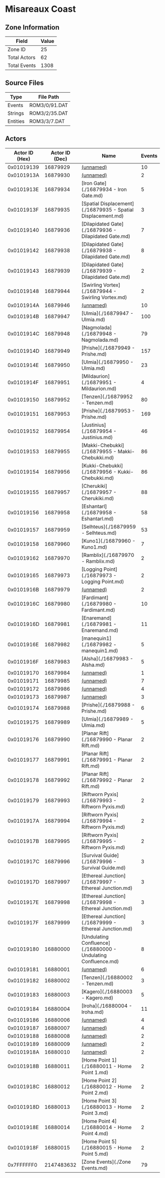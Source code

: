 # Misareaux Coast

## Zone Information

| Field        |   Value |
|--------------|---------|
| Zone ID      |      25 |
| Total Actors |      62 |
| Total Events |    1308 |

## Source Files

| Type     | File Path     |
|----------|---------------|
| Events   | ROM3/0/91.DAT |
| Strings  | ROM3/2/35.DAT |
| Entities | ROM3/3/7.DAT  |

## Actors

| Actor ID (Hex)   |   Actor ID (Dec) | Name                                                           |   Events |
|------------------|------------------|----------------------------------------------------------------|----------|
| 0x01019139       |         16879929 | [(unnamed)](./16879929.md)                                     |       10 |
| 0x0101913A       |         16879930 | [(unnamed)](./16879930.md)                                     |        2 |
| 0x0101913E       |         16879934 | [Iron Gate](./16879934 - Iron Gate.md)                         |        5 |
| 0x0101913F       |         16879935 | [Spatial Displacement](./16879935 - Spatial Displacement.md)   |        3 |
| 0x01019140       |         16879936 | [Dilapidated Gate](./16879936 - Dilapidated Gate.md)           |        7 |
| 0x01019142       |         16879938 | [Dilapidated Gate](./16879938 - Dilapidated Gate.md)           |        8 |
| 0x01019143       |         16879939 | [Dilapidated Gate](./16879939 - Dilapidated Gate.md)           |        2 |
| 0x01019148       |         16879944 | [Swirling Vortex](./16879944 - Swirling Vortex.md)             |        2 |
| 0x0101914A       |         16879946 | [(unnamed)](./16879946.md)                                     |       10 |
| 0x0101914B       |         16879947 | [Ulmia](./16879947 - Ulmia.md)                                 |      100 |
| 0x0101914C       |         16879948 | [Nagmolada](./16879948 - Nagmolada.md)                         |       79 |
| 0x0101914D       |         16879949 | [Prishe](./16879949 - Prishe.md)                               |      157 |
| 0x0101914E       |         16879950 | [Ulmia](./16879950 - Ulmia.md)                                 |       23 |
| 0x0101914F       |         16879951 | [Mildaurion](./16879951 - Mildaurion.md)                       |        4 |
| 0x01019150       |         16879952 | [Tenzen](./16879952 - Tenzen.md)                               |       80 |
| 0x01019151       |         16879953 | [Prishe](./16879953 - Prishe.md)                               |      169 |
| 0x01019152       |         16879954 | [Justinius](./16879954 - Justinius.md)                         |       46 |
| 0x01019153       |         16879955 | [Makki-Chebukki](./16879955 - Makki-Chebukki.md)               |       86 |
| 0x01019154       |         16879956 | [Kukki-Chebukki](./16879956 - Kukki-Chebukki.md)               |       86 |
| 0x01019155       |         16879957 | [Cherukiki](./16879957 - Cherukiki.md)                         |       88 |
| 0x01019156       |         16879958 | [Eshantarl](./16879958 - Eshantarl.md)                         |       58 |
| 0x01019157       |         16879959 | [Selhteus](./16879959 - Selhteus.md)                           |       53 |
| 0x01019158       |         16879960 | [Kuno1](./16879960 - Kuno1.md)                                 |        7 |
| 0x01019162       |         16879970 | [Ramblix](./16879970 - Ramblix.md)                             |        2 |
| 0x01019165       |         16879973 | [Logging Point](./16879973 - Logging Point.md)                 |        2 |
| 0x0101916B       |         16879979 | [(unnamed)](./16879979.md)                                     |        2 |
| 0x0101916C       |         16879980 | [Fardimant](./16879980 - Fardimant.md)                         |       10 |
| 0x0101916D       |         16879981 | [Enaremand](./16879981 - Enaremand.md)                         |       11 |
| 0x0101916E       |         16879982 | [manequin1](./16879982 - manequin1.md)                         |        5 |
| 0x0101916F       |         16879983 | [Alsha](./16879983 - Alsha.md)                                 |        5 |
| 0x01019170       |         16879984 | [(unnamed)](./16879984.md)                                     |        1 |
| 0x01019171       |         16879985 | [(unnamed)](./16879985.md)                                     |        7 |
| 0x01019172       |         16879986 | [(unnamed)](./16879986.md)                                     |        4 |
| 0x01019173       |         16879987 | [(unnamed)](./16879987.md)                                     |        3 |
| 0x01019174       |         16879988 | [Prishe](./16879988 - Prishe.md)                               |        6 |
| 0x01019175       |         16879989 | [Ulmia](./16879989 - Ulmia.md)                                 |        5 |
| 0x01019176       |         16879990 | [Planar Rift](./16879990 - Planar Rift.md)                     |        2 |
| 0x01019177       |         16879991 | [Planar Rift](./16879991 - Planar Rift.md)                     |        2 |
| 0x01019178       |         16879992 | [Planar Rift](./16879992 - Planar Rift.md)                     |        2 |
| 0x01019179       |         16879993 | [Riftworn Pyxis](./16879993 - Riftworn Pyxis.md)               |        2 |
| 0x0101917A       |         16879994 | [Riftworn Pyxis](./16879994 - Riftworn Pyxis.md)               |        2 |
| 0x0101917B       |         16879995 | [Riftworn Pyxis](./16879995 - Riftworn Pyxis.md)               |        2 |
| 0x0101917C       |         16879996 | [Survival Guide](./16879996 - Survival Guide.md)               |        3 |
| 0x0101917D       |         16879997 | [Ethereal Junction](./16879997 - Ethereal Junction.md)         |        3 |
| 0x0101917E       |         16879998 | [Ethereal Junction](./16879998 - Ethereal Junction.md)         |        3 |
| 0x0101917F       |         16879999 | [Ethereal Junction](./16879999 - Ethereal Junction.md)         |        3 |
| 0x01019180       |         16880000 | [Undulating Confluence](./16880000 - Undulating Confluence.md) |        8 |
| 0x01019181       |         16880001 | [(unnamed)](./16880001.md)                                     |        6 |
| 0x01019182       |         16880002 | [Tenzen](./16880002 - Tenzen.md)                               |        3 |
| 0x01019183       |         16880003 | [Kagero](./16880003 - Kagero.md)                               |        5 |
| 0x01019184       |         16880004 | [Iroha](./16880004 - Iroha.md)                                 |       11 |
| 0x01019186       |         16880006 | [(unnamed)](./16880006.md)                                     |        4 |
| 0x01019187       |         16880007 | [(unnamed)](./16880007.md)                                     |        4 |
| 0x01019188       |         16880008 | [(unnamed)](./16880008.md)                                     |        2 |
| 0x01019189       |         16880009 | [(unnamed)](./16880009.md)                                     |        2 |
| 0x0101918A       |         16880010 | [(unnamed)](./16880010.md)                                     |        2 |
| 0x0101918B       |         16880011 | [Home Point 1](./16880011 - Home Point 1.md)                   |        2 |
| 0x0101918C       |         16880012 | [Home Point 2](./16880012 - Home Point 2.md)                   |        2 |
| 0x0101918D       |         16880013 | [Home Point 3](./16880013 - Home Point 3.md)                   |        2 |
| 0x0101918E       |         16880014 | [Home Point 4](./16880014 - Home Point 4.md)                   |        2 |
| 0x0101918F       |         16880015 | [Home Point 5](./16880015 - Home Point 5.md)                   |        2 |
| 0x7FFFFFF0       |       2147483632 | [Zone Events](./Zone Events.md)                                |       79 |